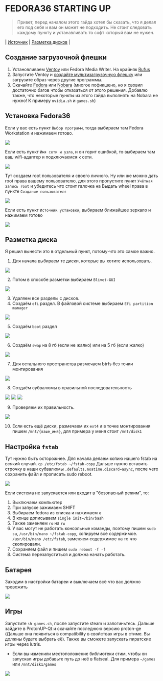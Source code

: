 # FEDORA36 STARTING UP

> Привет, перед началом этого гайда хотел бы сказать, что я делал его под себя и вам он может не подходить. Не стоит следовать каждому пункту и устанавливать то софт который вам не нужен.

| [Источник](https://vk.com/@plafonvk-fedorazero) | [Разметка дисков](https://vk.com/video-211011902_456239066) |

## Создание загрузочной флешки

1. Установливаем [Ventoy](https://github.com/ventoy/Ventoy/releases) или Fedora Media Writer. На крайняк [Rufus](https://rufus.ie/)
2. Запустите Ventoy и [создайте мультизагрузочную флешку](https://youtu.be/88RS7H0p8kQ) или загрузите образ через другие программы.
3. Скачайте [Fedora](https://getfedora.org/ru/workstation/download/) или [Nobara](https://nobaraproject.org/) (многое пофикшено, но я свовил достаточно багов чтобы отказаться от этого решения. Добавлю также, что некоторые пункты из этого гайда выполнять на Nobara не нужно! К примеру `nvidia.sh` и `games.sh`)

## Установка Fedora36

Если у вас есть пункт `Выбор программ`, тогда выбираем там Fedora Workstation и нажимаем готово. 

<img src="sources/progs-label.png" />

Если есть пункт `Имя сети и узла`, и он горит ошибкой, то выбираем там ваш wifi-адаптер и подключаемся к сети.

<img src="sources/wifi.png" />

Тут создаем root пользователя и своего личного. Ну или же можно дать root права вашему пользователю, для этого пропустите пункт `Учётная запись root` и убедитесь что стоит галочка на Выдать wheel права в пункте `Создание пользователя`

<img src="sources/usr.png" />

Если есть пункт `Источник установки`, выбираем ближайшее зеркало и нажимаем готово

<img src="sources/sources.png" />

## Разметка диска
Я решил вынести это в отдельный пункт, потому-что это самое важно.
1. Для начала выбираем те диски, которые вы хотите использовать.

<img src="sources/disks.png" />

2. Потом в способе разметки выбираем `Blivet-GUI`

<img src="sources/blivet-gui.png" />

3. Удаляем все разделы с дисков.
4. Создаём `efi` раздел. В файловой системе выбираем `Efi partition manager`

<img src="sources/boot-efi.png" />

5. Создаём `boot` раздел

<img src="sources/boot.png" />

6. Создаём `swap` на 8 гб (если не жалко) или на 5 гб (если жалко)

<img src="sources/swap.png" />

7. Для остального пространства размечаем btrfs без точки монтирования

<img src="sources/btrfs.png" />

8. Создаём субвалюмы в правильной последовательность

<img src="sources/log.png" />

<img src="sources/home.png" />

<img src="sources/dir.png" />

9. Проверяем их правильность.

<img src="sources/all-btrfs.png" />

10. Если есть ещё диски, размечаем их `ext4` и в точке монтирования пишем `/mnt/{ваше_имя}`, для примера у меня стоит `/mnt/disk1`

## Настройка `fstab`
Тут нужно быть осторожнее. 
Для начала делаем копию нашего fstab на всякий случай. `cp /etc/fstab ~/fstab-copy`
Дальше нужно вставить строчку в наши субвалюмы `,defaults,noatime,discard=async`, после чего сохранить файл и прописать sudo reboot.

<img src="sources/fstab.jpg" />

Если система не запускается или входит в "безопасный режим", то:
1. Выключаем компьютер
2. При запуске зажимаем SHIFT
3. Выбираем fedora из списка и нажимаем `e`
4. В конце дописываем `single init=/bin/bash`
5. Также заменяем `ro` на `rw`
6. У вас могут не работать консольные команды, поэтому пишем `sudo su`, `/usr/bin/nano ~/fstab-copy`, копируем всё содержимое. `/usr/bin/nano /etc/fstab`, заменяем содержимое на то что скопировали.
7. Сохраняем файл и пишем `sudo reboot -f -f`
8. Система перезапуститься и должна начать работать.

## Батарея
Заходим в настройки батареи и выключаем всё что вас должно тревожить

<img src="sources/battery-settings.png" />

## Игры
Запустите `sh games.sh`, после запустите steam и залогиньтесь. Дальше зайдите в ProtonUP-Qt и скачайте последнюю версию proton-ge (Дальше она появиться в compatibility в свойствах игры в стиме. Вы должны будете выбрать её). Также вы сможете запускать пиратские игры через lutris.

- Если вы изменили местоположение библиотеки стим, чтобы он запускал игры добавьте путь до неё в flatseal. Для примера `~/games` или `/mnt/disk1/games` 

<img src="sources/flatseal-steamfix.jpg" />

